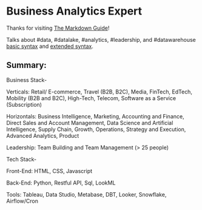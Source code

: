 # Business Analytics Expert

Thanks for visiting [The Markdown Guide](https://www.markdownguide.org)!

Talks about #data, #datalake, #analytics, #leadership, and #datawarehouse
[basic syntax](https://www.markdownguide.org/basic-syntax) and [extended syntax](https://www.markdownguide.org/extended-syntax).

## Summary:


Business Stack-

Verticals: Retail/ E-commerce, Travel (B2B, B2C), Media, FinTech, EdTech, Mobility (B2B and B2C), High-Tech, Telecom, Software as a Service (Subscription)

Horizontals: Business Intelligence, Marketing, Accounting and Finance, Direct Sales and Account Management, Data Science and Artificial Intelligence, Supply Chain, Growth, Operations, Strategy and Execution, Advanced Analytics, Product

Leadership: Team Building and Team Management (> 25 people)

Tech Stack-

Front-End: HTML, CSS, Javascript

Back-End: Python, Restful API, Sql, LookML

Tools: Tableau, Data Studio, Metabase, DBT, Looker, Snowflake, Airflow/Cron

